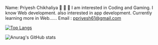 Name: Priyesh Chikhaliya 👋 👋 👋
I am interested in Coding and Gaming.
I know Web development.
also interested in app development.
Currently learning more in Web......
Email : ppriyesh61@gmail.com

[![Top Langs](https://github-readme-stats.vercel.app/api/top-langs/?username=Priyeshchikhaliya&hide=jupyter%20notebook)](https://github.com/Priyeshchikhaliya/github-readme-stats)

![Anurag's GitHub stats](https://github-readme-stats.vercel.app/api?username=Priyeshchikhaliya&show_icons=true&theme=vuw&hide=prs,contribs)
